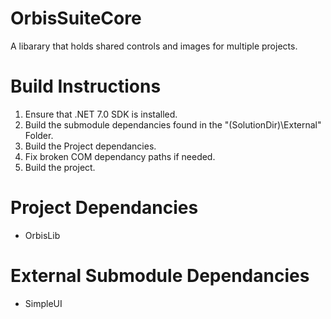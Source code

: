 ﻿# OrbisSuiteCore
A libarary that holds shared controls and images for multiple projects.

# Build Instructions
1. Ensure that .NET 7.0 SDK is installed.
2. Build the submodule dependancies found in the "(SolutionDir)\External" Folder.
3. Build the Project dependancies.
4. Fix broken COM dependancy paths if needed.
5. Build the project.

# Project Dependancies
- OrbisLib

# External Submodule Dependancies
- SimpleUI